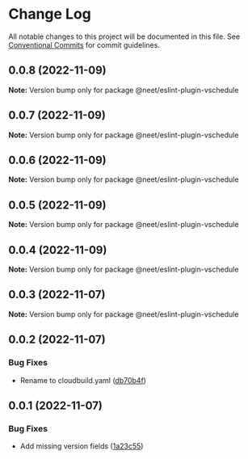 # Change Log

All notable changes to this project will be documented in this file.
See [Conventional Commits](https://conventionalcommits.org) for commit guidelines.

## 0.0.8 (2022-11-09)

**Note:** Version bump only for package @neet/eslint-plugin-vschedule

## 0.0.7 (2022-11-09)

**Note:** Version bump only for package @neet/eslint-plugin-vschedule

## 0.0.6 (2022-11-09)

**Note:** Version bump only for package @neet/eslint-plugin-vschedule

## 0.0.5 (2022-11-09)

**Note:** Version bump only for package @neet/eslint-plugin-vschedule

## 0.0.4 (2022-11-09)

**Note:** Version bump only for package @neet/eslint-plugin-vschedule

## 0.0.3 (2022-11-07)

**Note:** Version bump only for package @neet/eslint-plugin-vschedule

## 0.0.2 (2022-11-07)

### Bug Fixes

* Rename to cloudbuild.yaml ([db70b4f](https://github.com/neet/vschedule/commit/db70b4f42daf898f364266b2fb03696e6972170d))

## 0.0.1 (2022-11-07)

### Bug Fixes

* Add missing version fields ([1a23c55](https://github.com/neet/refined-itsukara-link/commit/1a23c550155e6b691aaacd050b149b8445a11965))
